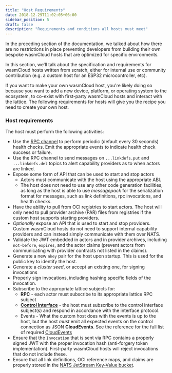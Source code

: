 ```yaml
---
title: "Host Requirements"
date: 2018-12-29T11:02:05+06:00
sidebar_position: 5
draft: false
description: "Requirements and conditions all hosts must meet"
---
```


In the preceding section of the documentation, we talked about how there are no restrictions in place preventing developers from building their own bespoke wasmCloud hosts that are optimized for specific environments.

In this section, we'll talk about the specification and requirements for wasmCloud
hosts written from scratch, either for internal use or community contribution (e.g. a custom host for an ESP32 microcontroller, etc).

If you want to make your own wasmCloud host, you're likely doing so because you want to add a new device, platform, or operating system to the ecosystem, to co-exist with first-party wasmCloud hosts and interact with the lattice. The following requirements for hosts will give you the recipe you need to create your own host.

### Host requirements

The host must perform the following activities:

- Use the [RPC channel](/docs/hosts/lattice-protocols/rpc) to perform periodic (default every 30 seconds) health checks. Emit the appropriate events to indicate health check success or failure.
- Use the RPC channel to send messages on `...linkdefs.put` and `...linkdefs.del` topics to alert capability providers as to when actors are linked.
- Expose some form of API that can be used to start and stop actors
  - Actors must communicate with the host using the appropriate ABI.
  - The host does not need to use any other code generation facilities, as long as the host is able to use _messagepack_ for the serialization format for messages, such as link definitions, rpc invocations, and health checks.
- Have the ability to pull from OCI registries to start actors. The host will only need to pull provider archive (PAR) files from registries if the custom host supports starting providers.
- _Optionally_ expose an API that is used to start and stop providers. Custom wasmCloud hosts do not need to support internal capability providers and can instead simply communicate with them over NATS.
- Validate the JWT embedded in actors and in provider archives, including `not-before`, `expires`, and the actor claims (prevent actors from communicating with provider contracts not listed in the claims).
- Generate a new `nkey` pair for the host upon startup. This is used for the public key to identify the host.
- Generate a _cluster seed_, or accept an existing one, for signing invocations
- Properly sign invocations, including hashing specific fields of the invocation.
- Subscribe to the appropriate lattice subjects for:
  - **RPC** - each actor must subscribe to its appropriate lattice RPC subject
  - **[Control Interface](/docs/hosts/lattice-protocols/control-interface)** - the host must subscribe to the control interface subject(s) and respond in accordance with the interface protocol.
  - Events - What the custom host does with the events is up to the host, but the host _must_ emit all expected events on the control connection as JSON **CloudEvents**. See the reference for the full list of required [CloudEvents](../../reference/cloud-event-list)
- Ensure that the `Invocation` that is sent via RPC contains a properly signed JWT with the proper invocation hash (anti-forgery token implementation). First-party wasmCloud hosts will reject invocations that do not include these.
- Ensure that all link definitions, OCI reference maps, and claims are properly stored in the [NATS JetStream Key-Value bucket](/docs/deployment/lattice/metadata).
